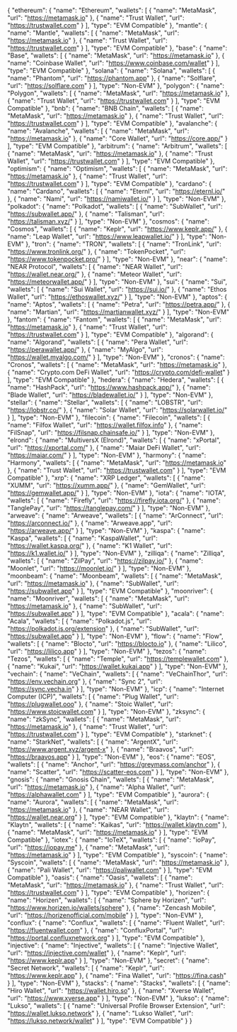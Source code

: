 {
  "ethereum": {
    "name": "Ethereum",
    "wallets": [
      {
        "name": "MetaMask",
        "url": "https://metamask.io"
      },
      {
        "name": "Trust Wallet",
        "url": "https://trustwallet.com"
      }
    ],
    "type": "EVM Compatible"
  },
  "mantle": {
    "name": "Mantle",
    "wallets": [
      {
        "name": "MetaMask",
        "url": "https://metamask.io"
      },
      {
        "name": "Trust Wallet",
        "url": "https://trustwallet.com"
      }
    ],
    "type": "EVM Compatible"
  },
  "base": {
    "name": "Base",
    "wallets": [
      {
        "name": "MetaMask",
        "url": "https://metamask.io"
      },
      {
        "name": "Coinbase Wallet",
        "url": "https://www.coinbase.com/wallet"
      }
    ],
    "type": "EVM Compatible"
  },
  "solana": {
    "name": "Solana",
    "wallets": [
      {
        "name": "Phantom",
        "url": "https://phantom.app"
      },
      {
        "name": "Solflare",
        "url": "https://solflare.com"
      }
    ],
    "type": "Non-EVM"
  },
  "polygon": {
    "name": "Polygon",
    "wallets": [
      {
        "name": "MetaMask",
        "url": "https://metamask.io"
      },
      {
        "name": "Trust Wallet",
        "url": "https://trustwallet.com"
      }
    ],
    "type": "EVM Compatible"
  },
  "bnb": {
    "name": "BNB Chain",
    "wallets": [
      {
        "name": "MetaMask",
        "url": "https://metamask.io"
      },
      {
        "name": "Trust Wallet",
        "url": "https://trustwallet.com"
      }
    ],
    "type": "EVM Compatible"
  },
  "avalanche": {
    "name": "Avalanche",
    "wallets": [
      {
        "name": "MetaMask",
        "url": "https://metamask.io"
      },
      {
        "name": "Core Wallet",
        "url": "https://core.app/"
      }
    ],
    "type": "EVM Compatible"
  },
  "arbitrum": {
    "name": "Arbitrum",
    "wallets": [
      {
        "name": "MetaMask",
        "url": "https://metamask.io"
      },
      {
        "name": "Trust Wallet",
        "url": "https://trustwallet.com"
      }
    ],
    "type": "EVM Compatible"
  },
  "optimism": {
    "name": "Optimism",
    "wallets": [
      {
        "name": "MetaMask",
        "url": "https://metamask.io"
      },
      {
        "name": "Trust Wallet",
        "url": "https://trustwallet.com"
      }
    ],
    "type": "EVM Compatible"
  },
  "cardano": {
    "name": "Cardano",
    "wallets": [
      {
        "name": "Eternl",
        "url": "https://eternl.io/"
      },
      {
        "name": "Nami",
        "url": "https://namiwallet.io/"
      }
    ],
    "type": "Non-EVM"
  },
  "polkadot": {
    "name": "Polkadot",
    "wallets": [
      {
        "name": "SubWallet",
        "url": "https://subwallet.app/"
      },
      {
        "name": "Talisman",
        "url": "https://talisman.xyz/"
      }
    ],
    "type": "Non-EVM"
  },
  "cosmos": {
    "name": "Cosmos",
    "wallets": [
      {
        "name": "Keplr",
        "url": "https://www.keplr.app/"
      },
      {
        "name": "Leap Wallet",
        "url": "https://www.leapwallet.io/"
      }
    ],
    "type": "Non-EVM"
  },
  "tron": {
    "name": "TRON",
    "wallets": [
      {
        "name": "TronLink",
        "url": "https://www.tronlink.org/"
      },
      {
        "name": "TokenPocket",
        "url": "https://www.tokenpocket.pro/"
      }
    ],
    "type": "Non-EVM"
  },
  "near": {
    "name": "NEAR Protocol",
    "wallets": [
      {
        "name": "NEAR Wallet",
        "url": "https://wallet.near.org/"
      },
      {
        "name": "Meteor Wallet",
        "url": "https://meteorwallet.app/"
      }
    ],
    "type": "Non-EVM"
  },
  "sui": {
    "name": "Sui",
    "wallets": [
      {
        "name": "Sui Wallet",
        "url": "https://sui.io/"
      },
      {
        "name": "Ethos Wallet",
        "url": "https://ethoswallet.xyz/"
      }
    ],
    "type": "Non-EVM"
  },
  "aptos": {
    "name": "Aptos",
    "wallets": [
      {
        "name": "Petra",
        "url": "https://petra.app/"
      },
      {
        "name": "Martian",
        "url": "https://martianwallet.xyz/"
      }
    ],
    "type": "Non-EVM"
  },
  "fantom": {
    "name": "Fantom",
    "wallets": [
      {
        "name": "MetaMask",
        "url": "https://metamask.io"
      },
      {
        "name": "Trust Wallet",
        "url": "https://trustwallet.com"
      }
    ],
    "type": "EVM Compatible"
  },
  "algorand": {
    "name": "Algorand",
    "wallets": [
      {
        "name": "Pera Wallet",
        "url": "https://perawallet.app/"
      },
      {
        "name": "MyAlgo",
        "url": "https://wallet.myalgo.com/"
      }
    ],
    "type": "Non-EVM"
  },
  "cronos": {
    "name": "Cronos",
    "wallets": [
      {
        "name": "MetaMask",
        "url": "https://metamask.io"
      },
      {
        "name": "Crypto.com DeFi Wallet",
        "url": "https://crypto.com/defi-wallet"
      }
    ],
    "type": "EVM Compatible"
  },
  "hedera": {
    "name": "Hedera",
    "wallets": [
      {
        "name": "HashPack",
        "url": "https://www.hashpack.app/"
      },
      {
        "name": "Blade Wallet",
        "url": "https://bladewallet.io/"
      }
    ],
    "type": "Non-EVM"
  },
  "stellar": {
    "name": "Stellar",
    "wallets": [
      {
        "name": "LOBSTR",
        "url": "https://lobstr.co/"
      },
      {
        "name": "Solar Wallet",
        "url": "https://solarwallet.io/"
      }
    ],
    "type": "Non-EVM"
  },
  "filecoin": {
    "name": "Filecoin",
    "wallets": [
      {
        "name": "Filfox Wallet",
        "url": "https://wallet.filfox.info"
      },
      {
        "name": "FilSnap",
        "url": "https://filsnap.chainsafe.io/"
      }
    ],
    "type": "Non-EVM"
  },
  "elrond": {
    "name": "MultiversX (Elrond)",
    "wallets": [
      {
        "name": "xPortal",
        "url": "https://xportal.com/"
      },
      {
        "name": "Maiar DeFi Wallet",
        "url": "https://maiar.com/"
      }
    ],
    "type": "Non-EVM"
  },
  "harmony": {
    "name": "Harmony",
    "wallets": [
      {
        "name": "MetaMask",
        "url": "https://metamask.io"
      },
      {
        "name": "Trust Wallet",
        "url": "https://trustwallet.com"
      }
    ],
    "type": "EVM Compatible"
  },
  "xrp": {
    "name": "XRP Ledger",
    "wallets": [
      {
        "name": "XUMM",
        "url": "https://xumm.app/"
      },
      {
        "name": "GemWallet",
        "url": "https://gemwallet.app/"
      }
    ],
    "type": "Non-EVM"
  },
  "iota": {
    "name": "IOTA",
    "wallets": [
      {
        "name": "Firefly",
        "url": "https://firefly.iota.org/"
      },
      {
        "name": "TanglePay",
        "url": "https://tanglepay.com/"
      }
    ],
    "type": "Non-EVM"
  },
  "arweave": {
    "name": "Arweave",
    "wallets": [
      {
        "name": "ArConnect",
        "url": "https://arconnect.io/"
      },
      {
        "name": "Arweave.app",
        "url": "https://arweave.app/"
      }
    ],
    "type": "Non-EVM"
  },
  "kaspa": {
    "name": "Kaspa",
    "wallets": [
      {
        "name": "KaspaWallet",
        "url": "https://wallet.kaspa.org/"
      },
      {
        "name": "K1 Wallet",
        "url": "https://k1.wallet.io/"
      }
    ],
    "type": "Non-EVM"
  },
  "zilliqa": {
    "name": "Zilliqa",
    "wallets": [
      {
        "name": "ZilPay",
        "url": "https://zilpay.io/"
      },
      {
        "name": "Moonlet",
        "url": "https://moonlet.io/"
      }
    ],
    "type": "Non-EVM"
  },
  "moonbeam": {
    "name": "Moonbeam",
    "wallets": [
      {
        "name": "MetaMask",
        "url": "https://metamask.io"
      },
      {
        "name": "SubWallet",
        "url": "https://subwallet.app"
      }
    ],
    "type": "EVM Compatible"
  },
  "moonriver": {
    "name": "Moonriver",
    "wallets": [
      {
        "name": "MetaMask",
        "url": "https://metamask.io"
      },
      {
        "name": "SubWallet",
        "url": "https://subwallet.app"
      }
    ],
    "type": "EVM Compatible"
  },
  "acala": {
    "name": "Acala",
    "wallets": [
      {
        "name": "Polkadot.js",
        "url": "https://polkadot.js.org/extension"
      },
      {
        "name": "SubWallet",
        "url": "https://subwallet.app"
      }
    ],
    "type": "Non-EVM"
  },
  "flow": {
    "name": "Flow",
    "wallets": [
      {
        "name": "Blocto",
        "url": "https://blocto.io"
      },
      {
        "name": "Lilico",
        "url": "https://lilico.app"
      }
    ],
    "type": "Non-EVM"
  },
  "tezos": {
    "name": "Tezos",
    "wallets": [
      {
        "name": "Temple",
        "url": "https://templewallet.com"
      },
      {
        "name": "Kukai",
        "url": "https://wallet.kukai.app"
      }
    ],
    "type": "Non-EVM"
  },
  "vechain": {
    "name": "VeChain",
    "wallets": [
      {
        "name": "VeChainThor",
        "url": "https://env.vechain.org"
      },
      {
        "name": "Sync 2",
        "url": "https://sync.vecha.in"
      }
    ],
    "type": "Non-EVM"
  },
  "icp": {
    "name": "Internet Computer (ICP)",
    "wallets": [
      {
        "name": "Plug Wallet",
        "url": "https://plugwallet.ooo"
      },
      {
        "name": "Stoic Wallet",
        "url": "https://www.stoicwallet.com"
      }
    ],
    "type": "Non-EVM"
  },
  "zksync": {
    "name": "zkSync",
    "wallets": [
      {
        "name": "MetaMask",
        "url": "https://metamask.io"
      },
      {
        "name": "Trust Wallet",
        "url": "https://trustwallet.com"
      }
    ],
    "type": "EVM Compatible"
  },
  "starknet": {
    "name": "StarkNet",
    "wallets": [
      {
        "name": "ArgentX",
        "url": "https://www.argent.xyz/argent-x"
      },
      {
        "name": "Braavos",
        "url": "https://braavos.app"
      }
    ],
    "type": "Non-EVM"
  },
  "eos": {
    "name": "EOS",
    "wallets": [
      {
        "name": "Anchor",
        "url": "https://greymass.com/anchor"
      },
      {
        "name": "Scatter",
        "url": "https://scatter-eos.com"
      }
    ],
    "type": "Non-EVM"
  },
  "gnosis": {
    "name": "Gnosis Chain",
    "wallets": [
      {
        "name": "MetaMask",
        "url": "https://metamask.io"
      },
      {
        "name": "Alpha Wallet",
        "url": "https://alphawallet.com"
      }
    ],
    "type": "EVM Compatible"
  },
  "aurora": {
    "name": "Aurora",
    "wallets": [
      {
        "name": "MetaMask",
        "url": "https://metamask.io"
      },
      {
        "name": "NEAR Wallet",
        "url": "https://wallet.near.org"
      }
    ],
    "type": "EVM Compatible"
  },
  "klaytn": {
    "name": "Klaytn",
    "wallets": [
      {
        "name": "Kaikas",
        "url": "https://wallet.klaytn.com"
      },
      {
        "name": "MetaMask",
        "url": "https://metamask.io"
      }
    ],
    "type": "EVM Compatible"
  },
  "iotex": {
    "name": "IoTeX",
    "wallets": [
      {
        "name": "ioPay",
        "url": "https://iopay.me"
      },
      {
        "name": "MetaMask",
        "url": "https://metamask.io"
      }
    ],
    "type": "EVM Compatible"
  },
  "syscoin": {
    "name": "Syscoin",
    "wallets": [
      {
        "name": "MetaMask",
        "url": "https://metamask.io"
      },
      {
        "name": "Pali Wallet",
        "url": "https://paliwallet.com"
      }
    ],
    "type": "EVM Compatible"
  },
  "oasis": {
    "name": "Oasis",
    "wallets": [
      {
        "name": "MetaMask",
        "url": "https://metamask.io"
      },
      {
        "name": "Trust Wallet",
        "url": "https://trustwallet.com"
      }
    ],
    "type": "EVM Compatible"
  },
  "horizen": {
    "name": "Horizen",
    "wallets": [
      {
        "name": "Sphere by Horizen",
        "url": "https://www.horizen.io/wallets/sphere"
      },
      {
        "name": "Zencash Mobile",
        "url": "https://horizenofficial.com/mobile"
      }
    ],
    "type": "Non-EVM"
  },
  "conflux": {
    "name": "Conflux",
    "wallets": [
      {
        "name": "Fluent Wallet",
        "url": "https://fluentwallet.com"
      },
      {
        "name": "ConfluxPortal",
        "url": "https://portal.confluxnetwork.org"
      }
    ],
    "type": "EVM Compatible"
  },
  "injective": {
    "name": "Injective",
    "wallets": [
      {
        "name": "Injective Wallet",
        "url": "https://injective.com/wallet"
      },
      {
        "name": "Keplr",
        "url": "https://www.keplr.app"
      }
    ],
    "type": "Non-EVM"
  },
  "secret": {
    "name": "Secret Network",
    "wallets": [
      {
        "name": "Keplr",
        "url": "https://www.keplr.app"
      },
      {
        "name": "Fina Wallet",
        "url": "https://fina.cash"
      }
    ],
    "type": "Non-EVM"
  },
  "stacks": {
    "name": "Stacks",
    "wallets": [
      {
        "name": "Hiro Wallet",
        "url": "https://wallet.hiro.so"
      },
      {
        "name": "Xverse Wallet",
        "url": "https://www.xverse.app"
      }
    ],
    "type": "Non-EVM"
  },
  "lukso": {
    "name": "Lukso",
    "wallets": [
      {
        "name": "Universal Profile Browser Extension",
        "url": "https://wallet.lukso.network"
      },
      {
        "name": "Lukso Wallet",
        "url": "https://lukso.network/wallet"
      }
    ],
    "type": "EVM Compatible"
  }
}
